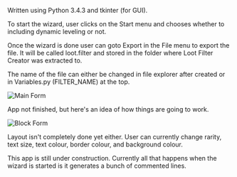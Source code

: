 Written using Python 3.4.3 and tkinter (for GUI).

To start the wizard, user clicks on the Start menu and chooses whether to including dynamic leveling or not.

Once the wizard is done user can goto Export in the File menu to export the file. It will be called loot.filter and stored in the folder where Loot Filter Creator was extracted to.

The name of the file can either be changed in file explorer after created or in Variables.py (FILTER_NAME) at the top.

![Main Form](https://cloud.githubusercontent.com/assets/7481680/20274895/54e33ff0-aa64-11e6-9602-23be3117898e.png)

App not finished, but here's an idea of how things are going to work.

![Block Form](https://cloud.githubusercontent.com/assets/7481680/20292726/fe10fc76-aabd-11e6-9895-2a24d3e252ec.png)

Layout isn't completely done yet either. User can currently change rarity, text size, text colour, border colour, and background colour.

This app is still under construction. Currently all that happens when the wizard is started is it generates a bunch of commented lines.
